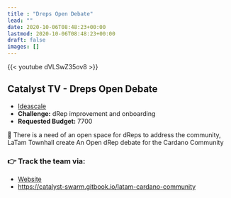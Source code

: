 ```yaml
---
title : "Dreps Open Debate"
lead: ""
date: 2020-10-06T08:48:23+00:00
lastmod: 2020-10-06T08:48:23+00:00
draft: false
images: []
---
```


{{<  youtube dVLSwZ35ov8 >}}

## Catalyst TV - Dreps Open Debate

- [Ideascale](https://cardano.ideascale.com/c/idea/421808)
- **Challenge:** dRep improvement and onboarding
- **Requested Budget:** 7700

🌟 There is a need of an open space for dReps to address the community, LaTam Townhall create An Open dRep debate for the Cardano Community

### 👉  Track the team via:

- [Website](https://linktr.ee/latamcardano)
- <https://catalyst-swarm.gitbook.io/latam-cardano-community>

